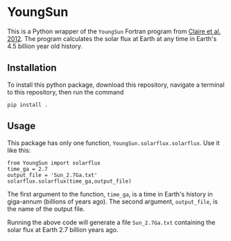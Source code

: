 # YoungSun

This is a Python wrapper of the `YoungSun` Fortran program from [Claire et al. 2012](https://iopscience.iop.org/article/10.1088/0004-637X/757/1/95/meta). The program calculates the solar flux at Earth at any time in Earth's 4.5 billion year old history.

## Installation
To install this python package, download this repository, navigate a terminal to this repository, then run the command

`pip install .`

## Usage
This package has only one function, `YoungSun.solarflux.solarflux`. Use it like this:

```
from YoungSun import solarflux
time_ga = 2.7
output_file = 'Sun_2.7Ga.txt'
solarflux.solarflux(time_ga,output_file)
```

The first argument to the function, `time_ga`, is a time in Earth's history in giga-annum (billions of years ago). The second argument, `output_file`, is the name of the output file.

Running the above code will generate a file `Sun_2.7Ga.txt` containing the solar flux at Earth 2.7 billion years ago.
